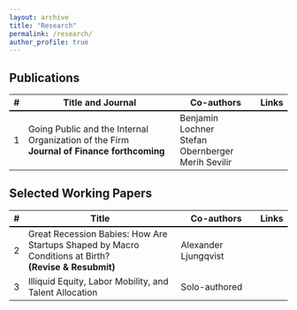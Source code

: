 ```yaml
---
layout: archive
title: "Research"
permalink: /research/
author_profile: true
---
```


## Publications

<table>
  <thead>
    <tr style="border-bottom: 2px solid #000;">
      <th>#</th>
      <th style="width:60%;">Title and Journal</th>
      <th style="width:30%;">Co-authors</th>
      <th style="width:10%;">Links</th>
    </tr>
  </thead>
  <tbody>
    <tr>
      <td>1</td>
      <td>Going Public and the Internal Organization of the Firm<br><strong>Journal of Finance forthcoming</strong></td>
      <td>Benjamin Lochner<br>Stefan Obernberger<br>Merih Sevilir</td>
      <td><a href="https://papers.ssrn.com/sol3/papers.cfm?abstract_id=4112225"><i class="fas fa-fw fa-file-pdf zoom" aria-hidden="true"></i></a></td>
    </tr>
  </tbody>
</table>

## Selected Working Papers


<table>
  <thead>
    <tr style="border-bottom: 2px solid #000;">
      <th>#</th>
      <th style="width:60%;">Title</th>
      <th style="width:30%;">Co-authors</th>
      <th style="width:10%;">Links</th>
    </tr>
  </thead>
  <tbody>
    <tr>
      <td>2</td>
      <td>Great Recession Babies: How Are Startups Shaped by Macro Conditions at Birth?<br><strong>(Revise & Resubmit)</strong></td>
      <td>Alexander Ljungqvist</td>
      <td><a href="https://papers.ssrn.com/sol3/papers.cfm?abstract_id=4298934"><i class="fas fa-fw fa-file-pdf zoom" aria-hidden="true"></i></a><br><a href="https://www.wsj.com/business/entrepreneurship/recession-new-company-startups-41f27de7?st=ifuiik7iw7qpj0k&reflink=desktopwebshare_permalink"><i class="fas fa-fw fa-newspaper" aria-hidden="true"></i></a></td>
    </tr>
    <tr>
      <td>3</td>
      <td>Illiquid Equity, Labor Mobility, and Talent Allocation</td>
      <td>Solo-authored</td>
      <td><a href="https://papers.ssrn.com/sol3/papers.cfm?abstract_id=3960342"><i class="fas fa-fw fa-file-pdf zoom" aria-hidden="true"></i></a></td>
    </tr>
  </tbody>
</table>